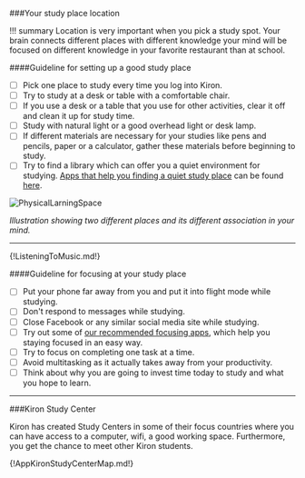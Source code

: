 ###Your study place location

!!! summary
	Location is very important when you pick a study spot. Your brain connects different places with different knowledge your mind will be focused on different knowledge in your favorite restaurant than at school.

####Guideline for setting up a good study place

* [ ] Pick one place to study every time you log into Kiron.
* [ ] Try to study at a desk or table with a comfortable chair.
* [ ] If you use a desk or a table that you use for other activities, clear it off and clean it up for study time.
* [ ] Study with natural light or a good overhead light or desk lamp.
* [ ] If different materials are necessary for your studies like pens and pencils, paper or a calculator, gather these materials before beginning to study.
* [ ] Try to find a library which can offer you a quiet environment for studying. [Apps that help you finding a quiet study place](StudyplaceApps.md) can be found [here](StudyplaceApps.md).

![PhysicalLarningSpace](/Images/PhysicalLearningSpace.png)

_Illustration showing two different places and its different association in your mind._

****
{!ListeningToMusic.md!}


####Guideline for focusing at your study place

* [ ] Put your phone far away from you and put it into flight mode while studying.
* [ ] Don't respond to messages while studying.
* [ ] Close Facebook or any similar social media site while studying.
* [ ] Try out some of [our recommended focusing apps](FocusingApps.md), which help you staying focused in an easy way.
* [ ] Try to focus on completing one task at a time.
* [ ] Avoid multitasking as it actually takes away from your productivity.
* [ ] Think about why you are going to invest time today to study and what you hope to learn.

****

###Kiron Study Center

Kiron has created Study Centers in some of their focus countries where you can have access to a computer, wifi, a good working space. Furthermore, you get the chance to meet other Kiron students.

{!AppKironStudyCenterMap.md!}
